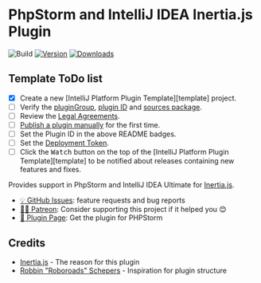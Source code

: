 # PhpStorm and IntelliJ IDEA Inertia.js Plugin

![Build](https://github.com/hailwood/idea-inertiajs-plugin/workflows/Build/badge.svg)
[![Version](https://img.shields.io/jetbrains/plugin/v/PLUGIN_ID.svg)](https://plugins.jetbrains.com/plugin/PLUGIN_ID)
[![Downloads](https://img.shields.io/jetbrains/plugin/d/PLUGIN_ID.svg)](https://plugins.jetbrains.com/plugin/PLUGIN_ID)

## Template ToDo list
- [x] Create a new [IntelliJ Platform Plugin Template][template] project.
- [ ] Verify the [pluginGroup](/gradle.properties), [plugin ID](/src/main/resources/META-INF/plugin.xml) and [sources package](/src/main/kotlin).
- [ ] Review the [Legal Agreements](https://plugins.jetbrains.com/docs/marketplace/legal-agreements.html).
- [ ] [Publish a plugin manually](https://plugins.jetbrains.com/docs/intellij/publishing-plugin.html?from=IJPluginTemplate) for the first time.
- [ ] Set the Plugin ID in the above README badges.
- [ ] Set the [Deployment Token](https://plugins.jetbrains.com/docs/marketplace/plugin-upload.html).
- [ ] Click the <kbd>Watch</kbd> button on the top of the [IntelliJ Platform Plugin Template][template] to be notified about releases containing new features and fixes.

<!-- Plugin description -->
Provides support in PhpStorm and IntelliJ IDEA Ultimate for [Inertia.js](https://inertiajs.com/).


- [💡 GitHub Issues](https://github.com/hailwood/idea-inertiajs-plugin/issues): feature requests and bug reports
- [🙏🏼 Patreon](https://www.patreon.com/hailwood): Consider supporting this project if it helped you 😊
- [🔌 Plugin Page](https://plugins.jetbrains.com/plugin/123456-idea-inertiajs/): Get the plugin for PHPStorm
<!-- Plugin description end -->

## Credits
- [Inertia.js](https://inertiajs.com/) - The reason for this plugin
- [Robbin "Roboroads" Schepers](https://github.com/Roboroads) - Inspiration for plugin structure
